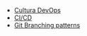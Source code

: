 - [Cultura DevOps](cultura_text.md)
- [CI/CD](cicd_text.md)
- [Git Branching patterns](branching_text.md)
